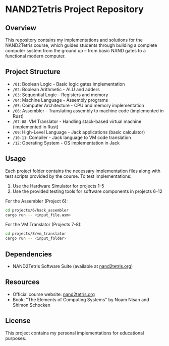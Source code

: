# NAND2Tetris Project Repository

## Overview
This repository contains my implementations and solutions for the NAND2Tetris course, which guides students through building a complete computer system from the ground up – from basic NAND gates to a functional modern computer.

## Project Structure
- `/01`: Boolean Logic - Basic logic gates implementation
- `/02`: Boolean Arithmetic - ALU and adders
- `/03`: Sequential Logic - Registers and memory
- `/04`: Machine Language - Assembly programs
- `/05`: Computer Architecture - CPU and memory implementation
- `/06`: Assembler - Translating assembly to machine code (implemented in Rust)
- `/07-08`: VM Translator - Handling stack-based virtual machine (implemented in Rust)
- `/09`: High-Level Language - Jack applications (basic calculator)
- `/10-11`: Compiler - Jack language to VM code translation
- `/12`: Operating System - OS implementation in Jack

## Usage
Each project folder contains the necessary implementation files along with test scripts provided by the course. To test implementations:

1. Use the Hardware Simulator for projects 1-5
2. Use the provided testing tools for software components in projects 6-12

For the Assembler (Project 6):
```bash
cd projects/6/hack_assembler
cargo run -- <input_file.asm>
```

For the VM Translator (Projects 7-8):
```bash
cd projects/8/vm_translator
cargo run -- <input_folder>
```

## Dependencies
- NAND2Tetris Software Suite (available at [nand2tetris.org](https://www.nand2tetris.org/))

## Resources
- Official course website: [nand2tetris.org](https://www.nand2tetris.org/)
- Book: "The Elements of Computing Systems" by Noam Nisan and Shimon Schocken

## License
This project contains my personal implementations for educational purposes.
